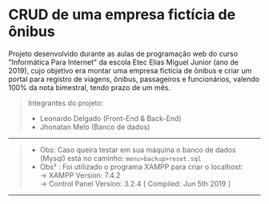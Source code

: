 # CRUD de uma empresa fictícia de ônibus
<p> Projeto desenvolvido durante as aulas de programação web do curso "Informática Para Internet" da escola Etec Elias Miguel Junior (ano de 2019), cujo objetivo era montar uma empresa fictícia de ônibus e criar um portal para registro de viagens, ônibus, passageiros e funcionários, valendo 100% da nota bimestral, tendo prazo de um mês. </p>

> Integrantes do projeto: <br>
> * Leonardo Delgado (Front-End & Back-End) <br>
> * Jhonatan Melo (Banco de dados)
---
> * Obs: Caso queira testar em sua máquina o banco de dados (Mysql) está no caminho: `menu>backup>reset.sql`
> * Obs² : Foi utilizado o programa XAMPP para criar o localhost: <br>
>     -> XAMPP Version: 7.4.2 <br>
>     -> Control Panel Version: 3.2.4  [ Compiled: Jun 5th 2019 ]
---
